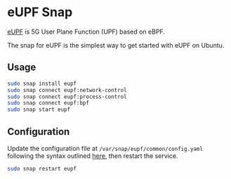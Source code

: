 # eUPF Snap

[eUPF](https://github.com/edgecomllc/eupf) is 5G User Plane Function (UPF) based on eBPF.

The snap for eUPF is the simplest way to get started with eUPF on Ubuntu.

## Usage

```bash
sudo snap install eupf
sudo snap connect eupf:network-control
sudo snap connect eupf:process-control
sudo snap connect eupf:bpf
sudo snap start eupf
```

## Configuration

Update the configuration file at `/var/snap/eupf/common/config.yaml` following the syntax outlined [here](https://github.com/edgecomllc/eupf/blob/main/docs/Configuration.md), then restart the service.

```bash
sudo snap restart eupf
```
